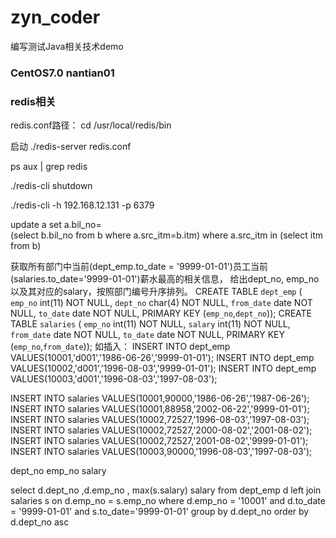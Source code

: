 # zyn_coder
编写测试Java相关技术demo

### CentOS7.0 nantian01
### redis相关
redis.conf路径：  cd /usr/local/redis/bin

启动   ./redis-server redis.conf

ps aux | grep redis 

./redis-cli shutdown

./redis-cli -h 192.168.12.131 -p 6379


update a set a.bil_no=(select b.bil_no from b where a.src_itm=b.itm) where a.src_itm in (select itm from b)






获取所有部门中当前(dept_emp.to_date = '9999-01-01')员工当前(salaries.to_date='9999-01-01')薪水最高的相关信息，
给出dept_no, emp_no以及其对应的salary，按照部门编号升序排列。
CREATE TABLE `dept_emp` (
`emp_no` int(11) NOT NULL,
`dept_no` char(4) NOT NULL,
`from_date` date NOT NULL,
`to_date` date NOT NULL,
PRIMARY KEY (`emp_no`,`dept_no`));
CREATE TABLE `salaries` (
`emp_no` int(11) NOT NULL,
`salary` int(11) NOT NULL,
`from_date` date NOT NULL,
`to_date` date NOT NULL,
PRIMARY KEY (`emp_no`,`from_date`));
如插入：
INSERT INTO dept_emp VALUES(10001,'d001','1986-06-26','9999-01-01');
INSERT INTO dept_emp VALUES(10002,'d001','1996-08-03','9999-01-01');
INSERT INTO dept_emp VALUES(10003,'d001','1996-08-03','1997-08-03');

INSERT INTO salaries VALUES(10001,90000,'1986-06-26','1987-06-26');
INSERT INTO salaries VALUES(10001,88958,'2002-06-22','9999-01-01');
INSERT INTO salaries VALUES(10002,72527,'1996-08-03','1997-08-03');
INSERT INTO salaries VALUES(10002,72527,'2000-08-02','2001-08-02');
INSERT INTO salaries VALUES(10002,72527,'2001-08-02','9999-01-01');
INSERT INTO salaries VALUES(10003,90000,'1996-08-03','1997-08-03');

dept_no emp_no salary

select d.dept_no ,d.emp_no , max(s.salary) salary from dept_emp d left join salaries s 
on d.emp_no = s.emp_no
where d.emp_no = '10001' and d.to_date = '9999-01-01' and s.to_date='9999-01-01' group by d.dept_no order by d.dept_no asc

